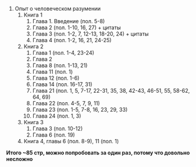1. Опыт о человеческом разумении
	1. Книга 1
		1. Глава 1. Введение (пол. 5-8)
		2. Глава 2 (пол. 1-10, 16, 27) + цитаты
		3. Глава 3 (пол. 1-2, 7, 12-13, 18-20, 24) + цитаты
		4. Глава 4 (пол. 1-2, 16, 21, 24-25)
	2. Книга 2
		1. Глава 1  (пол. 1-4, 23-24)
		2. Глава 2
		3. Глава 8 (пол. 1-13, 21)
		4. Глава 11 (пол. 1)
		5. Глава 12 (пол. 1-6)
		6. Глава 14 (пол. 16-17, 31)
		7. Глава 21 (пол. 1, 5, 7-17, 22-31, 35, 38, 42-43, 46-51, 55, 58-62, 64, 69)
		8. Глава 22 (пол. 4-5, 7, 9, 11)
		9. Глава 23 (пол. 1-5, 7-8, 16, 23, 29, 33)
		10. Глава 24 (пол. 1, 3)
	3. Книга 3
		1. Глава 3 (пол. 10-12)
		2. Глава 6 (пол. 19)
	4. Книга 4, главы 6 (пол. 8-9), 11 (пол. 1)

**Итого ~85 стр, можно попробовать за один раз, потому что довольно несложно**

